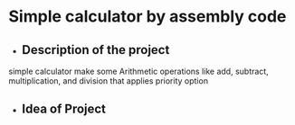 # Simple calculator by assembly code



-  ## Description of the project

simple calculator make some Arithmetic operations like add, subtract, multiplication, and division that applies priority option


-  ## Idea of Project




